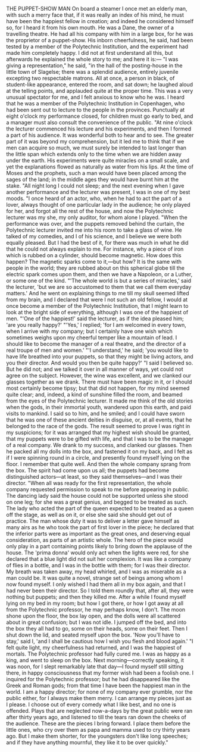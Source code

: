 THE PUPPET-SHOW MAN
On
board
a
steamer
I
once
met
an
elderly
man,
with
such
a
merry
face
that,
if
it
was
really
an
index
of
his
mind,
he
must
have
been
the
happiest
fellow
in
creation;
and
indeed
he
considered
himself
so,
for
I
heard
it
from
his
own
mouth.
He
was
a
Dane,
the
owner
of
a
travelling
theatre.
He
had
all
his
company
with
him
in
a
large
box,
for
he
was
the
proprietor
of
a
puppet-show.
His
inborn
cheerfulness,
he
said,
had
been
tested
by
a
member
of
the
Polytechnic
Institution,
and
the
experiment
had
made
him
completely
happy.
I
did
not
at
first
understand
all
this,
but
afterwards
he
explained
the
whole
story
to
me;
and
here
it
is:—
"I
was
giving
a
representation,"
he
said,
"in
the
hall
of
the
posting-house
in
the
little
town
of
Slagelse;
there
was
a
splendid
audience,
entirely
juvenile
excepting
two
respectable
matrons.
All
at
once,
a
person
in
black,
of
student-like
appearance,
entered
the
room,
and
sat
down;
he
laughed
aloud
at
the
telling
points,
and
applauded
quite
at
the
proper
time.
This
was
a
very
unusual
spectator
for
me,
and
I
felt
anxious
to
know
who
he
was.
I
heard
that
he
was
a
member
of
the
Polytechnic
Institution
in
Copenhagen,
who
had
been
sent
out
to
lecture
to
the
people
in
the
provinces.
Punctually
at
eight
o'clock
my
performance
closed,
for
children
must
go
early
to
bed,
and
a
manager
must
also
consult
the
convenience
of
the
public.
"At
nine
o'clock
the
lecturer
commenced
his
lecture
and
his
experiments,
and
then
I
formed
a
part
of
his
audience.
It
was
wonderful
both
to
hear
and
to
see.
The
greater
part
of
it
was
beyond
my
comprehension,
but
it
led
me
to
think
that
if
we
men
can
acquire
so
much,
we
must
surely
be
intended
to
last
longer
than
the
little
span
which
extends
only
to
the
time
when
we
are
hidden
away
under
the
earth.
His
experiments
were
quite
miracles
on
a
small
scale,
and
yet
the
explanations
flowed
as
naturally
as
water
from
his
lips.
At
the
time
of
Moses
and
the
prophets,
such
a
man
would
have
been
placed
among
the
sages
of
the
land;
in
the
middle
ages
they
would
have
burnt
him
at
the
stake.
"All
night
long
I
could
not
sleep;
and
the
next
evening
when
I
gave
another
performance
and
the
lecturer
was
present,
I
was
in
one
of
my
best
moods.
"I
once
heard
of
an
actor,
who,
when
he
had
to
act
the
part
of
a
lover,
always
thought
of
one
particular
lady
in
the
audience;
he
only
played
for
her,
and
forgot
all
the
rest
of
the
house,
and
now
the
Polytechnic
lecturer
was
my
she,
my
only
auditor,
for
whom
alone
I
played.
"When
the
performance
was
over,
and
the
puppets
removed
behind
the
curtain,
the
Polytechnic
lecturer
invited
me
into
his
room
to
take
a
glass
of
wine.
He
talked
of
my
comedies,
and
I
of
his
science,
and
I
believe
we
were
both
equally
pleased.
But
I
had
the
best
of
it,
for
there
was
much
in
what
he
did
that
he
could
not
always
explain
to
me.
For
instance,
why
a
piece
of
iron
which
is
rubbed
on
a
cylinder,
should
become
magnetic.
How
does
this
happen?
The
magnetic
sparks
come
to
it,—but
how?
It
is
the
same
with
people
in
the
world;
they
are
rubbed
about
on
this
spherical
globe
till
the
electric
spark
comes
upon
them,
and
then
we
have
a
Napoleon,
or
a
Luther,
or
some
one
of
the
kind.
"'The
whole
world
is
but
a
series
of
miracles,'
said
the
lecturer,
'but
we
are
so
accustomed
to
them
that
we
call
them
everyday
matters.'
And
he
went
on
explaining
things
to
me
till
my
skull
seemed
lifted
from
my
brain,
and
I
declared
that
were
I
not
such
an
old
fellow,
I
would
at
once
become
a
member
of
the
Polytechnic
Institution,
that
I
might
learn
to
look
at
the
bright
side
of
everything,
although
I
was
one
of
the
happiest
of
men.
"'One
of
the
happiest!'
said
the
lecturer,
as
if
the
idea
pleased
him;
'are
you
really
happy?'
"'Yes,'
I
replied;
'for
I
am
welcomed
in
every
town,
when
I
arrive
with
my
company;
but
I
certainly
have
one
wish
which
sometimes
weighs
upon
my
cheerful
temper
like
a
mountain
of
lead.
I
should
like
to
become
the
manager
of
a
real
theatre,
and
the
director
of
a
real
troupe
of
men
and
women.'
"'I
understand,'
he
said;
'you
would
like
to
have
life
breathed
into
your
puppets,
so
that
they
might
be
living
actors,
and
you
their
director.
And
would
you
then
be
quite
happy?'
"I
said
I
believed
so.
But
he
did
not;
and
we
talked
it
over
in
all
manner
of
ways,
yet
could
not
agree
on
the
subject.
However,
the
wine
was
excellent,
and
we
clanked
our
glasses
together
as
we
drank.
There
must
have
been
magic
in
it,
or
I
should
most
certainly
become
tipsy;
but
that
did
not
happen,
for
my
mind
seemed
quite
clear;
and,
indeed,
a
kind
of
sunshine
filled
the
room,
and
beamed
from
the
eyes
of
the
Polytechnic
lecturer.
It
made
me
think
of
the
old
stories
when
the
gods,
in
their
immortal
youth,
wandered
upon
this
earth,
and
paid
visits
to
mankind.
I
said
so
to
him,
and
he
smiled;
and
I
could
have
sworn
that
he
was
one
of
these
ancient
deities
in
disguise,
or,
at
all
events,
that
he
belonged
to
the
race
of
the
gods.
The
result
seemed
to
prove
I
was
right
in
my
suspicions;
for
it
was
arranged
that
my
highest
wish
should
be
granted,
that
my
puppets
were
to
be
gifted
with
life,
and
that
I
was
to
be
the
manager
of
a
real
company.
We
drank
to
my
success,
and
clanked
our
glasses.
Then
he
packed
all
my
dolls
into
the
box,
and
fastened
it
on
my
back,
and
I
felt
as
if
I
were
spinning
round
in
a
circle,
and
presently
found
myself
lying
on
the
floor.
I
remember
that
quite
well.
And
then
the
whole
company
sprang
from
the
box.
The
spirit
had
come
upon
us
all;
the
puppets
had
become
distinguished
actors—at
least,
so
they
said
themselves—and
I
was
their
director.
"When
all
was
ready
for
the
first
representation,
the
whole
company
requested
permission
to
speak
to
me
before
appearing
in
public.
The
dancing
lady
said
the
house
could
not
be
supported
unless
she
stood
on
one
leg;
for
she
was
a
great
genius,
and
begged
to
be
treated
as
such.
The
lady
who
acted
the
part
of
the
queen
expected
to
be
treated
as
a
queen
off
the
stage,
as
well
as
on
it,
or
else
she
said
she
should
get
out
of
practice.
The
man
whose
duty
it
was
to
deliver
a
letter
gave
himself
as
many
airs
as
he
who
took
the
part
of
first
lover
in
the
piece;
he
declared
that
the
inferior
parts
were
as
important
as
the
great
ones,
and
deserving
equal
consideration,
as
parts
of
an
artistic
whole.
The
hero
of
the
piece
would
only
play
in
a
part
containing
points
likely
to
bring
down
the
applause
of
the
house.
The
'prima
donna'
would
only
act
when
the
lights
were
red,
for
she
declared
that
a
blue
light
did
not
suit
her
complexion.
It
was
like
a
company
of
flies
in
a
bottle,
and
I
was
in
the
bottle
with
them;
for
I
was
their
director.
My
breath
was
taken
away,
my
head
whirled,
and
I
was
as
miserable
as
a
man
could
be.
It
was
quite
a
novel,
strange
set
of
beings
among
whom
I
now
found
myself.
I
only
wished
I
had
them
all
in
my
box
again,
and
that
I
had
never
been
their
director.
So
I
told
them
roundly
that,
after
all,
they
were
nothing
but
puppets;
and
then
they
killed
me.
After
a
while
I
found
myself
lying
on
my
bed
in
my
room;
but
how
I
got
there,
or
how
I
got
away
at
all
from
the
Polytechnic
professor,
he
may
perhaps
know,
I
don't.
The
moon
shone
upon
the
floor,
the
box
lay
open,
and
the
dolls
were
all
scattered
about
in
great
confusion;
but
I
was
not
idle.
I
jumped
off
the
bed,
and
into
the
box
they
all
had
to
go,
some
on
their
heads,
some
on
their
feet.
Then
I
shut
down
the
lid,
and
seated
myself
upon
the
box.
'Now
you'll
have
to
stay,'
said
I,
'and
I
shall
be
cautious
how
I
wish
you
flesh
and
blood
again.'
"I
felt
quite
light,
my
cheerfulness
had
returned,
and
I
was
the
happiest
of
mortals.
The
Polytechnic
professor
had
fully
cured
me.
I
was
as
happy
as
a
king,
and
went
to
sleep
on
the
box.
Next
morning—correctly
speaking,
it
was
noon,
for
I
slept
remarkably
late
that
day—I
found
myself
still
sitting
there,
in
happy
consciousness
that
my
former
wish
had
been
a
foolish
one.
I
inquired
for
the
Polytechnic
professor;
but
he
had
disappeared
like
the
Greek
and
Roman
gods;
from
that
time
I
have
been
the
happiest
man
in
the
world.
I
am
a
happy
director;
for
none
of
my
company
ever
grumble,
nor
the
public
either,
for
I
always
make
them
merry.
I
can
arrange
my
pieces
just
as
I
please.
I
choose
out
of
every
comedy
what
I
like
best,
and
no
one
is
offended.
Plays
that
are
neglected
now-a-days
by
the
great
public
were
ran
after
thirty
years
ago,
and
listened
to
till
the
tears
ran
down
the
cheeks
of
the
audience.
These
are
the
pieces
I
bring
forward.
I
place
them
before
the
little
ones,
who
cry
over
them
as
papa
and
mamma
used
to
cry
thirty
years
ago.
But
I
make
them
shorter,
for
the
youngsters
don't
like
long
speeches;
and
if
they
have
anything
mournful,
they
like
it
to
be
over
quickly."
